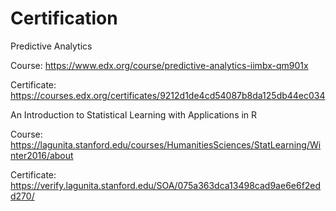 # Certification

Predictive Analytics

Course: https://www.edx.org/course/predictive-analytics-iimbx-qm901x

Certificate: https://courses.edx.org/certificates/9212d1de4cd54087b8da125db44ec034

An Introduction to Statistical Learning with Applications in R

Course: https://lagunita.stanford.edu/courses/HumanitiesSciences/StatLearning/Winter2016/about

Certificate: https://verify.lagunita.stanford.edu/SOA/075a363dca13498cad9ae6e6f2edd270/
